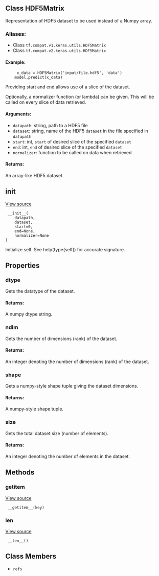 ## Class HDF5Matrix

Representation of HDF5 dataset to be used instead of a Numpy array.
### Aliases:
- Class `tf.compat.v1.keras.utils.HDF5Matrix`
- Class `tf.compat.v2.keras.utils.HDF5Matrix`
#### Example:

```
     x_data = HDF5Matrix('input/file.hdf5', 'data')
    model.predict(x_data)
```

Providing start and end allows use of a slice of the dataset.

Optionally, a normalizer function (or lambda) can be given. This will be called on every slice of data retrieved.
#### Arguments:
- `datapath`: string, path to a HDF5 file
- `dataset`: string, name of the HDF5 `dataset` in the file specified in `datapath`
- `start`: int, `start` of desired slice of the specified `dataset`
- `end`: int, `end` of desired slice of the specified `dataset`
- `normalizer`: function to be called on data when retrieved
#### Returns:

An array-like HDF5 dataset.
## __init__
[View source](https://github.com/tensorflow/tensorflow/blob/r2.0/tensorflow/python/keras/utils/io_utils.py#L64-L80)


```
 __init__(
    datapath,
    dataset,
    start=0,
    end=None,
    normalizer=None
)
```

Initialize self. See help(type(self)) for accurate signature.
## Properties
### dtype

Gets the datatype of the dataset.
#### Returns:

A numpy dtype string.
### ndim

Gets the number of dimensions (rank) of the dataset.
#### Returns:

An integer denoting the number of dimensions (rank) of the dataset.
### shape

Gets a numpy-style shape tuple giving the dataset dimensions.
#### Returns:

A numpy-style shape tuple.
### size

Gets the total dataset size (number of elements).
#### Returns:

An integer denoting the number of elements in the dataset.
## Methods
### __getitem__
[View source](https://github.com/tensorflow/tensorflow/blob/r2.0/tensorflow/python/keras/utils/io_utils.py#L85-L115)


```
 __getitem__(key)
```
### __len__
[View source](https://github.com/tensorflow/tensorflow/blob/r2.0/tensorflow/python/keras/utils/io_utils.py#L82-L83)


```
 __len__()
```
## Class Members
- `refs`
